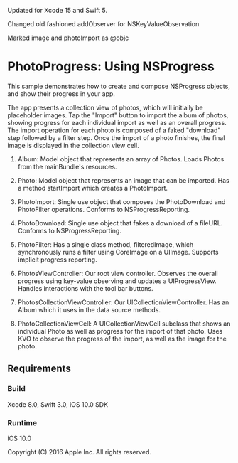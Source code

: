Updated for Xcode 15 and Swift 5.

Changed old fashioned addObserver for NSKeyValueObservation

Marked image and photoImport as @objc 


# PhotoProgress: Using NSProgress

This sample demonstrates how to create and compose NSProgress objects, and show their progress in your app.

The app presents a collection view of photos, which will initially be placeholder images. Tap the "Import" button to import the album of photos, showing progress for each individual import as well as an overall progress. The import operation for each photo is composed of a faked "download" step followed by a filter step. Once the import of a photo finishes, the final image is displayed in the collection view cell.

1) Album: Model object that represents an array of Photos. Loads Photos from the mainBundle's resources.

2) Photo: Model object that represents an image that can be imported. Has a method startImport which creates a PhotoImport.

3) PhotoImport: Single use object that composes the PhotoDownload and PhotoFilter operations. Conforms to NSProgressReporting.

4) PhotoDownload: Single use object that fakes a download of a fileURL. Conforms to NSProgressReporting.

5) PhotoFilter: Has a single class method, filteredImage, which synchronously runs a filter using CoreImage on a UIImage. Supports implicit progress reporting.

6) PhotosViewController: Our root view controller. Observes the overall progress using key-value observing and updates a UIProgressView. Handles interactions with the tool bar buttons.

7) PhotosCollectionViewController: Our UICollectionViewController. Has an Album which it uses in the data source methods.

8) PhotoCollectionViewCell: A UICollectionViewCell subclass that shows an individual Photo as well as progress for the import of that photo. Uses KVO to observe the progress of the import, as well as the image for the photo.

## Requirements

### Build

Xcode 8.0, Swift 3.0, iOS 10.0 SDK

### Runtime

iOS 10.0

Copyright (C) 2016 Apple Inc. All rights reserved.
